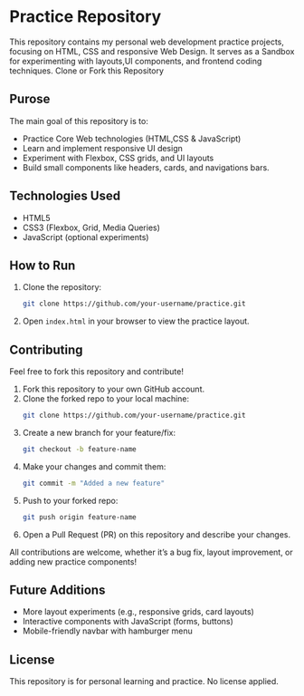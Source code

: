 # Practice Repository
This repository contains my personal web development practice projects, focusing on HTML, CSS and responsive Web Design.
It serves as a Sandbox for experimenting with layouts,UI components, and frontend coding techniques.
Clone or Fork this Repository 

## Purose
The main goal of this repository is to:
- Practice Core Web technologies (HTML,CSS & JavaScript)
- Learn and implement responsive UI design
- Experiment with Flexbox, CSS grids, and UI layouts
- Build small components like headers, cards, and navigations bars.

## Technologies Used
- HTML5
- CSS3 (Flexbox, Grid, Media Queries)
- JavaScript (optional experiments)

## How to Run
1. Clone the repository:
    ```bash
    git clone https://github.com/your-username/practice.git
    ```
2. Open `index.html` in your browser to view the practice layout.

## Contributing
Feel free to fork this repository and contribute!
1. Fork this repository to your own GitHub account.
2. Clone the forked repo to your local machine:
    ```bash
    git clone https://github.com/your-username/practice.git
    ```
3. Create a new branch for your feature/fix:
    ```bash
    git checkout -b feature-name
    ```
4. Make your changes and commit them:
    ```bash
    git commit -m "Added a new feature"
    ```
5. Push to your forked repo:
    ```bash
    git push origin feature-name
    ```
6. Open a Pull Request (PR) on this repository and describe your changes.

All contributions are welcome, whether it’s a bug fix, layout improvement, or adding new practice components!

## Future Additions
- More layout experiments (e.g., responsive grids, card layouts)
- Interactive components with JavaScript (forms, buttons)
- Mobile-friendly navbar with hamburger menu

## License
This repository is for personal learning and practice. No license applied.

  
